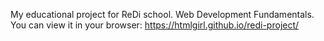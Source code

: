 My educational project for ReDi school. Web Development
Fundamentals.
You can view it in your browser:
https://htmlgirl.github.io/redi-project/
